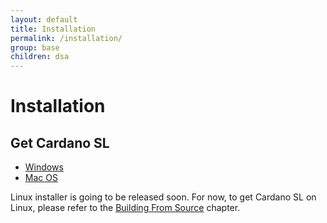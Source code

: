 ```yaml
---
layout: default
title: Installation
permalink: /installation/
group: base
children: dsa
---
```


[//]: # (Reviewed at 42f226733a3d0e92af736f076a9fb1a7388d8da1)

# Installation

## Get Cardano SL

 + [Windows](https://daedaluswallet.io/)
 + [Mac OS](https://daedaluswallet.io/)

Linux installer is going to be released soon. For now, to
get Cardano SL on Linux, please refer to the [Building From
Source](/for-contributors/building-from-source) chapter.
